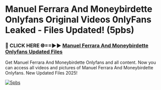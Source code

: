 # Manuel Ferrara And Moneybirdette Onlyfans Original Videos 0nlyFans Leaked - Files Updated! (5pbs)

<h3>🔴 CLICK HERE 🌐==►► <a href="https://best4dudes.click/HH4t6V" rel="nofollow">Manuel Ferrara And Moneybirdette Onlyfans Updated Files</a></h3>

Get Manuel Ferrara And Moneybirdette Onlyfans and all content. Now you can access all videos and pictures of Manuel Ferrara And Moneybirdette Onlyfans. New Updated Files 2025!

[![5pbs](https://github.com/user-attachments/assets/8c521d6e-e6e3-4a75-9320-d58ab9d79d5b)](https://best4dudes.click/HH4t6V)
